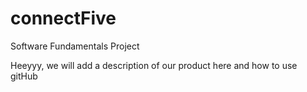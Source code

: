 connectFive
===========

Software Fundamentals Project

Heeyyy, we will add a description of our product here and how to use gitHub
